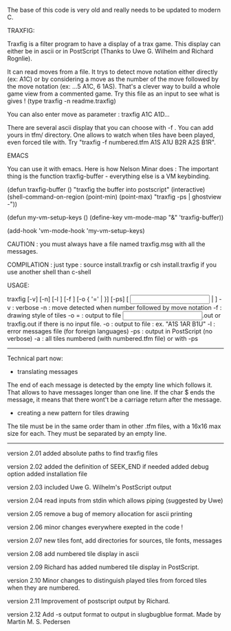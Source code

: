 The base of this code is very old and really needs to be updated to modern C.

TRAXFIG:

Traxfig is a filter program to have a display of a trax game. This display
can either be in ascii or in PostScript (Thanks to Uwe G. Wilhelm and
Richard Rognlie).

It can read moves from a file. It trys to detect move notation
either directly (ex: A1C) or by considering a move as the number of the move
followed by the move notation (ex: ...5 A1C, 6 1AS). That's a clever way to
build a whole game view from a commented game. Try this file as an input to
see what is gives ! (type traxfig -n readme.traxfig)

You can also enter move as parameter : traxfig A1C A1D...

There are several ascii display that you can choose with -f <name of tile font>.
You can add yours in tfm/ directory. One allows to watch when tiles have been
played, even forced tile with. Try "traxfig -f numbered.tfm A1S A1U B2R A2S B1R".

EMACS

You can use it with emacs. Here is how Nelson Minar does :
The important thing is the function traxfig-buffer - everything else is a
VM keybinding.

(defun traxfig-buffer ()
  "traxfig the buffer into postscript"
  (interactive)
  (shell-command-on-region (point-min) (point-max) 
	"traxfig -ps | ghostview -"))

(defun my-vm-setup-keys ()
  (define-key vm-mode-map "&" 'traxfig-buffer))

(add-hook 'vm-mode-hook 'my-vm-setup-keys)


CAUTION : you must always have a file named traxfig.msg with all the messages.

COMPILATION :
just type : source install.traxfig or csh install.traxfig if you use
another shell than c-shell


USAGE:

traxfig [-v] [-n] [-l <messages>] [-f <format>] [-o { '=' | <ouput file> }]
        [-ps] [ <input file> | <move sequence> ]
-v               : verbose
-n               : move detected when number followed by move notation
-f <format>      : drawing style of tiles
-o =             : output to file <input file name>.out or traxfig.out if
                   there is no input file.
-o <output file> : output to file <output file>
<move sequence>  : ex. "A1S 1AR B1U"
-l <message>     : error messages file (for foreign languages)
-ps              : output in PostScript (no verbose)
-a               : all tiles numbered (with numbered.tfm file) or with -ps

-------------------------------------------------------------------------------

Technical part now:

+ translating messages

The end of each message is detected by the empty line which follows it. That
allows to have messages longer than one line. If the char $ ends the message,
it means that there wont't be a carriage return after the message.

+ creating a new pattern for tiles drawing

The tile must be in the same order tham in other .tfm files, with a 16x16 max size
for each. They must be separated by an empty line.

------------------------------------------------------------------------
version 2.01
	added absolute paths to find traxfig files

version 2.02
	added the definition of SEEK_END if needed
	added debug option
	added installation file

version 2.03
	included Uwe G. Wilhelm's PostScript output

version 2.04
	read inputs from stdin which allows piping (suggested by Uwe)

version 2.05
	remove a bug of memory allocation for ascii printing

version 2.06
	minor changes everywhere exepted in the code !

version 2.07
	new tiles font, add directories for sources, tile fonts, messages

version 2.08
	add numbered tile display in ascii

version 2.09
	Richard has added numbered tile display in PostScript.

version 2.10
	Minor changes to distinguish played tiles from forced tiles when
	they are numbered.
	
version 2.11
	Improvement of postscript output by Richard.

version 2.12
	Add -s output format to output in slugbugblue format. Made by Martin M. S. Pedersen
	
